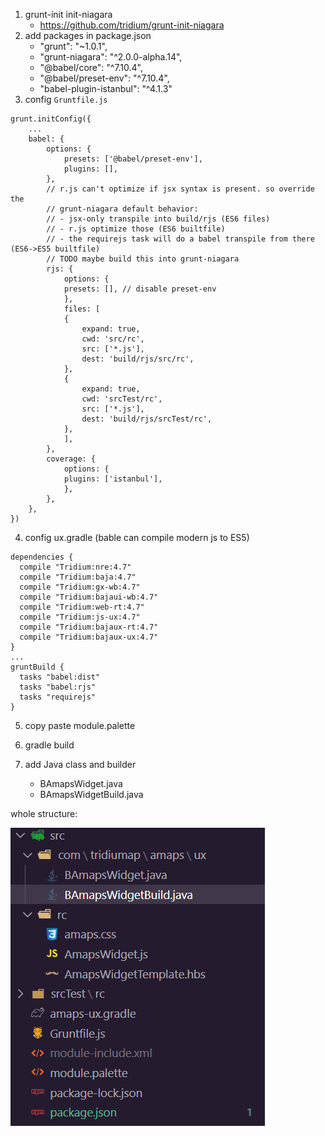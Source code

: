 1. grunt-init init-niagara
   - https://github.com/tridium/grunt-init-niagara
2. add packages in package.json
   - "grunt": "~1.0.1",
   - "grunt-niagara": "^2.0.0-alpha.14",
   - "@babel/core": "^7.10.4",
   - "@babel/preset-env": "^7.10.4",
   - "babel-plugin-istanbul": "^4.1.3"
3. config `Gruntfile.js`

```
grunt.initConfig({
    ...
    babel: {
        options: {
            presets: ['@babel/preset-env'],
            plugins: [],
        },
        // r.js can't optimize if jsx syntax is present. so override the
        // grunt-niagara default behavior:
        // - jsx-only transpile into build/rjs (ES6 files)
        // - r.js optimize those (ES6 builtfile)
        // - the requirejs task will do a babel transpile from there (ES6->ES5 builtfile)
        // TODO maybe build this into grunt-niagara
        rjs: {
            options: {
            presets: [], // disable preset-env
            },
            files: [
            {
                expand: true,
                cwd: 'src/rc',
                src: ['*.js'],
                dest: 'build/rjs/src/rc',
            },
            {
                expand: true,
                cwd: 'srcTest/rc',
                src: ['*.js'],
                dest: 'build/rjs/srcTest/rc',
            },
            ],
        },
        coverage: {
            options: {
            plugins: ['istanbul'],
            },
        },
    },
})
```

4. config ux.gradle (bable can compile modern js to ES5)

```
dependencies {
  compile "Tridium:nre:4.7"
  compile "Tridium:baja:4.7"
  compile "Tridium:gx-wb:4.7"
  compile "Tridium:bajaui-wb:4.7"
  compile "Tridium:web-rt:4.7"
  compile "Tridium:js-ux:4.7"
  compile "Tridium:bajaux-rt:4.7"
  compile "Tridium:bajaux-ux:4.7"
}
...
gruntBuild { 
  tasks "babel:dist"
  tasks "babel:rjs"
  tasks "requirejs"
}
```

5. copy paste module.palette

6. gradle build

7. add Java class and builder
   - BAmapsWidget.java
   - BAmapsWidgetBuild.java

whole structure:

![](structure.png)
